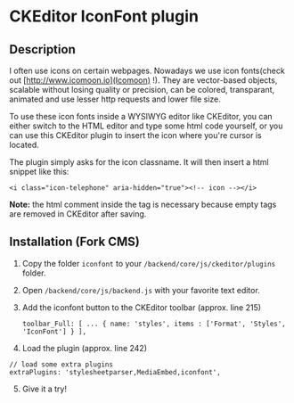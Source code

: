 # CKEditor IconFont plugin

## Description
I often use icons on certain webpages. Nowadays we use icon fonts(check out [http://www.icomoon.io](Icomoon) !). They are vector-based objects, scalable without losing quality or precision, can be colored, transparant, animated and use lesser http requests and lower file size.

To use these icon fonts inside a WYSIWYG editor like CKEditor, you can either switch to the HTML editor and type some html code yourself, or you can use this CKEditor plugin to insert the icon where you're cursor is located.

The plugin simply asks for the icon classname. It will then insert a html snippet like this:

`<i class="icon-telephone" aria-hidden="true"><!-- icon --></i>`

**Note:** the html comment inside the tag is necessary because empty tags are removed in CKEditor after saving.

## Installation (Fork CMS)

1. Copy the folder `iconfont` to your `/backend/core/js/ckeditor/plugins` folder.
2. Open `/backend/core/js/backend.js` with your favorite text editor.
3. Add the iconfont button to the CKEditor toolbar (approx. line 215)

	`toolbar_Full:
	[
		...
		{ name: 'styles', items : ['Format', 'Styles', 'IconFont'] }
	],`

4. Load the plugin (approx. line 242)

````
// load some extra plugins
extraPlugins: 'stylesheetparser,MediaEmbed,iconfont',
````

5. Give it a try!